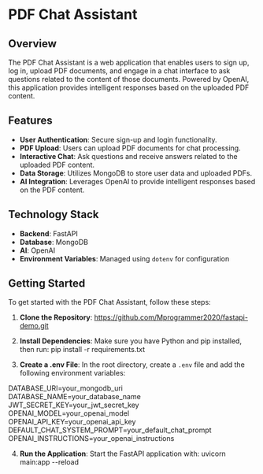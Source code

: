 # PDF Chat Assistant

## Overview

The PDF Chat Assistant is a web application that enables users to sign up, log in, upload PDF documents, and engage in a chat interface to ask questions related to the content of those documents. Powered by OpenAI, this application provides intelligent responses based on the uploaded PDF content.

## Features

- **User Authentication**: Secure sign-up and login functionality.
- **PDF Upload**: Users can upload PDF documents for chat processing.
- **Interactive Chat**: Ask questions and receive answers related to the uploaded PDF content.
- **Data Storage**: Utilizes MongoDB to store user data and uploaded PDFs.
- **AI Integration**: Leverages OpenAI to provide intelligent responses based on the PDF content.

## Technology Stack

- **Backend**: FastAPI
- **Database**: MongoDB
- **AI**: OpenAI
- **Environment Variables**: Managed using `dotenv` for configuration

## Getting Started

To get started with the PDF Chat Assistant, follow these steps:

1. **Clone the Repository**:
https://github.com/Mprogrammer2020/fastapi-demo.git

2. **Install Dependencies**:
Make sure you have Python and pip installed, then run:
pip install -r requirements.txt

3. **Create a .env File**:
In the root directory, create a `.env` file and add the following environment variables:

DATABASE_URI=your_mongodb_uri 
DATABASE_NAME=your_database_name 
JWT_SECRET_KEY=your_jwt_secret_key 
OPENAI_MODEL=your_openai_model 
OPENAI_API_KEY=your_openai_api_key 
DEFAULT_CHAT_SYSTEM_PROMPT=your_default_chat_prompt 
OPENAI_INSTRUCTIONS=your_openai_instructions

4. **Run the Application**:
Start the FastAPI application with:
uvicorn main:app --reload